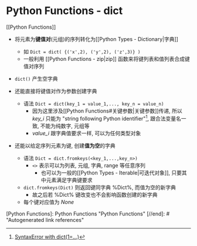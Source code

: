 # Python Functions - dict

[[Python Functions]]

* 将元素为**键值对**(元组)的序列转化为[[Python Types - Dictionary|字典]]
    * 如 `Dict = dict( {('x',2), ('y',2), ('z',3)} )`
    * 一般利用 [[Python Functions - zip|zip]] 函数来将键列表和值列表合成键值对序列
* `dict()` 产生空字典

* 还能直接将键值对作为参数创建字典
    * 语法 `Dict = dict(key_1 = value_1,..., key_n = value_n)`
        * 因为这里涉及[[Python Functions#关键参数|关键参数]]传递, 所以 *key_i* 只能为 "string following Python identifier"[^1], 跟合法变量名一致, 不能为纯数字, 元组等
        * *value_i* 跟字典值要求一样, 可以为任何类型对象

* 还能以给定序列元素为键, 创建**值为空**的字典
    * 语法 `Dict = dict.fromkeys(<key_1,...,key_n>)`
        * `<>` 表示可以为列表, 元组, 字典, range 等任意序列
            * 也可以为一般的[[Python Types - Iterable|可迭代对象]], 只要其中元素满足字典键要求
    * `dict.fromkeys(Dict)` 则返回键同字典 %Dict%, 而值为空的新字典
        * 故之后若 %Dict% 键改变也不会影响函数创建的新字典
    * 每个键对应值为 *None*

[^1]: [SyntaxError with dict(1=…)](https://stackoverflow.com/questions/10390606/python-syntaxerror-with-dict1-but-1-works)

[//begin]: # "Autogenerated link references for markdown compatibility"
[Python Functions]: Python Functions "Python Functions"
[//end]: # "Autogenerated link references"